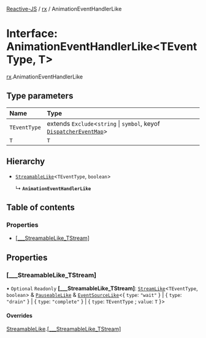 [Reactive-JS](../README.md) / [rx](../modules/rx.md) / AnimationEventHandlerLike

# Interface: AnimationEventHandlerLike<TEventType, T\>

[rx](../modules/rx.md).AnimationEventHandlerLike

## Type parameters

| Name | Type |
| :------ | :------ |
| `TEventType` | extends `Exclude`<`string` \| `symbol`, keyof [`DispatcherEventMap`](util.DispatcherEventMap.md)\> |
| `T` | `T` |

## Hierarchy

- [`StreamableLike`](rx.StreamableLike.md)<`TEventType`, `boolean`\>

  ↳ **`AnimationEventHandlerLike`**

## Table of contents

### Properties

- [[\_\_\_StreamableLike\_TStream]](rx.AnimationEventHandlerLike.md#[___streamablelike_tstream])

## Properties

### [\_\_\_StreamableLike\_TStream]

• `Optional` `Readonly` **[\_\_\_StreamableLike\_TStream]**: [`StreamLike`](rx.StreamLike.md)<`TEventType`, `boolean`\> & [`PauseableLike`](util.PauseableLike.md) & [`EventSourceLike`](util.EventSourceLike.md)<{ `type`: ``"wait"``  } \| { `type`: ``"drain"``  } \| { `type`: ``"complete"``  } \| { `type`: `TEventType` ; `value`: `T`  }\>

#### Overrides

[StreamableLike](rx.StreamableLike.md).[[___StreamableLike_TStream]](rx.StreamableLike.md#[___streamablelike_tstream])
